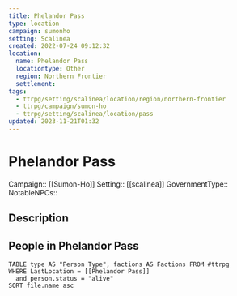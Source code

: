 ```yaml
---
title: Phelandor Pass
type: location
campaign: sumonho
setting: Scalinea
created: 2022-07-24 09:12:32
location:
  name: Phelandor Pass
  locationtype: Other
  region: Northern Frontier
  settlement: 
tags:
  - ttrpg/setting/scalinea/location/region/northern-frontier
  - ttrpg/campaign/sumon-ho
  - ttrpg/setting/scalinea/location/pass
updated: 2023-11-21T01:32
---
```

# Phelandor Pass

Campaign:: [[Sumon-Ho]]
Setting:: [[scalinea]]
GovernmentType::
NotableNPCs::

## Description



## People in Phelandor Pass

```dataview
TABLE type AS "Person Type", factions AS Factions FROM #ttrpg 
WHERE LastLocation = [[Phelandor Pass]]
  and person.status = "alive"
SORT file.name asc
```
